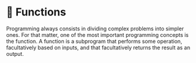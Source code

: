 # 🚧 Functions

Programming always consists in dividing complex problems into simpler ones. For that matter, one of the most important programming concepts is the function. A function is a subprogram that performs some operation, facultatively based on inputs, and that facultatively returns the result as an output.

```{tableofcontents}
```
